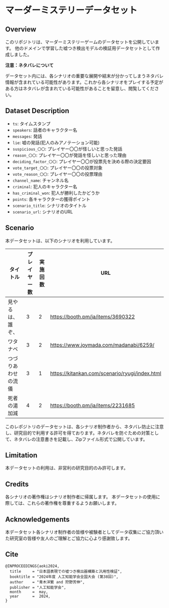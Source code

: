 # マーダーミステリーデータセット

## Overview
このリポジトリは、マーダーミステリーゲームのデータセットを公開しています。
他のドメインで学習した嘘つき検出モデルの検証用データセットとして作成しました。

**注意：ネタバレについて**

データセット内には、各シナリオの重要な展開や結末が分かってしまうネタバレ情報が含まれている可能性があります。これから各シナリオをプレイする予定がある方はネタバレが含まれている可能性があることを留意し、閲覧してください。


## Dataset Description
- `ts`: タイムスタンプ
- `speakers`: 話者のキャラクター名
- `messages`: 発話
- `lie`: 嘘の発話(犯人のみアノテーション可能)
- `suspicious_〇〇`: プレイヤー〇〇が怪しいと思った発話
- `reason_〇〇`: プレイヤー〇〇が発話を怪しいと思った理由
- `deciding_factor_〇〇`: プレイヤー〇〇が投票先を決める際の決定要因
- `vote_target_〇〇`: プレイヤー〇〇の投票対象
- `vote_reason_〇〇`: プレイヤー〇〇の投票理由
- `channel_name`: チャンネル名
- `criminal`: 犯人のキャラクター名
- `has_criminal_won`: 犯人が勝利したかどうか
- `points`: 各キャラクターの獲得ポイント
- `scenario_title`: シナリオのタイトル
- `scenario_url`: シナリオのURL

## Scenario
本データセットは、以下のシナリオを利用しています。

| タイトル | プレイヤー数 | 実施回数 | URL |
|----------|--------------|----------|------------------------------|
| 見やるは、誰ぞ、 | 3 | 2 | https://booth.pm/ja/items/3690322 |
| ワタナベ | 3 | 2 | https://www.joymada.com/madanabi/6259/ |
| つづりあわせの流儀 | 3 | 1 | https://kitankan.com/scenario/ryugi/index.html |
| 死者の湯加減 | 4 | 2 | https://booth.pm/ja/items/2231685 |

このレポジトリのデータセットは、各シナリオ制作者から、ネタバレ防止に注意し、研究目的で利用する許可を得ております。ネタバレを防ぐための対策として、ネタバレの注意書きを記載し、Zipファイル形式で公開しています。

## Limitation
本データセットの利用は、非営利の研究目的のみ許可します。

## Credits
各シナリオの著作権はシナリオ制作者に帰属します。
本データセットの使用に際しては、これらの著作権を尊重するようお願いします。

## Acknowledgements
本データセット各シナリオ制作者の皆様や被験者としてデータ収集にご協力頂いた研究室の皆様や友人のご理解とご協力に心より感謝致します。

## Cite
```
@INPROCEEDINGS{aoki2024,
  title     = "日本語表現での嘘つき検出器構築と汎用性検証",
  booktitle = "2024年度 人工知能学会全国大会 (第38回)",
  author    = "青木洋繁 and 狩野芳伸",
  publisher = "人工知能学会",
  month     =  may,
  year      =  2024,
}
```
